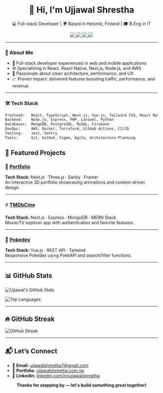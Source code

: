 <h1 align="center">👋 Hi, I'm Ujjawal Shrestha</h1>

<p align="center">
  💻 Full-stack Developer | 🌍 Based in Helsinki, Finland | 🎓 B.Eng in IT
</p>

<p align="center">
  <a href="mailto:ujjawalshrestha7@gmail.com">
    <img src="https://img.shields.io/badge/Email-ujjawalshrestha7@gmail.com-red?style=flat-square&logo=gmail" />
  </a>
  <a href="https://github.com/ujstha">
    <img src="https://img.shields.io/github/followers/ujstha?label=Follow&style=social" />
  </a>
  <a href="https://linkedin.com/in/ujjawalshrestha">
    <img src="https://img.shields.io/badge/LinkedIn-ujjawalshrestha-blue?style=flat-square&logo=linkedin" />
  </a>
  <a href="https://ujjawalshrestha.com.np">
    <img src="https://img.shields.io/badge/Portfolio-ujjawalshrestha.com.np-0f172a?style=flat-square&logo=vercel&logoColor=white" />
  </a>
</p>

---

### 🌟 About Me

- 💼 Full-stack developer experienced in web and mobile applications
- ⚙️ Specializing in React, React Native, Next.js, Node.js, and AWS
- 🚀 Passionate about clean architecture, performance, and UX
- 📈 Proven impact: delivered features boosting traffic, performance, and revenue

---

### 🛠️ Tech Stack

```bash
Frontend:   React, TypeScript, Next.js, Vue.js, Tailwind CSS, React Native
Backend:    Node.js, Express, PHP, Laravel, Python
Databases:  MongoDB, PostgreSQL, MySQL, Firebase
DevOps:     AWS, Docker, Terraform, GitHub Actions, CI/CD
Testing:    Jest, Sentry
Tools:      Git, GitHub, Figma, Agile, Architecture Planning
```

## 🚀 Featured Projects

### 🎨 [Portfolio](https://ujjawalshrestha.com.np)  
**Tech Stack:** Next.js · Three.js · Sanity · Framer  
An interactive 3D portfolio showcasing animations and content-driven design.

---

### ⚡ [TMDbCine](https://tmdb-cine.netlify.app)  
**Tech Stack:** Next.js · Express · MongoDB · MERN Stack  
Movie/TV explorer app with authentication and favorite features.

---

### 🧪 [Pokedex](https://pokedex-ichooseyou.vercel.app)  
**Tech Stack:** Vue.js · REST API · Tailwind  
Responsive Pokédex using PokéAPI and search/filter functions.

---

## 📊 GitHub Stats

![Ujjawal's GitHub Stats](https://github-readme-stats.vercel.app/api?username=ujstha&show_icons=true&theme=tokyonight&count_private=true&hide_title=true&include_all_commits=true)

![Top Languages](https://github-readme-stats.vercel.app/api/top-langs/?username=ujstha&layout=compact&theme=tokyonight&langs_count=8)

---

## 🔥 GitHub Streak

![GitHub Streak](https://streak-stats.demolab.com/?user=ujstha&theme=tokyonight&date_format=M%20j%5B%2C%20Y%5D)


---

## 📬 Let’s Connect

- 📧 **Email:** [ujjawalshrestha7@gmail.com](mailto:ujjawalshrestha7@gmail.com)  
- 🔗 **Portfolio:** [ujjawalshrestha.com.np](https://ujjawalshrestha.com.np)  
- 💼 **LinkedIn:** [linkedin.com/in/ujjawalshrestha](https://linkedin.com/in/ujjawalshrestha)

<p align="center">
  <b>Thanks for stopping by — let's build something great together!</b>
</p>
